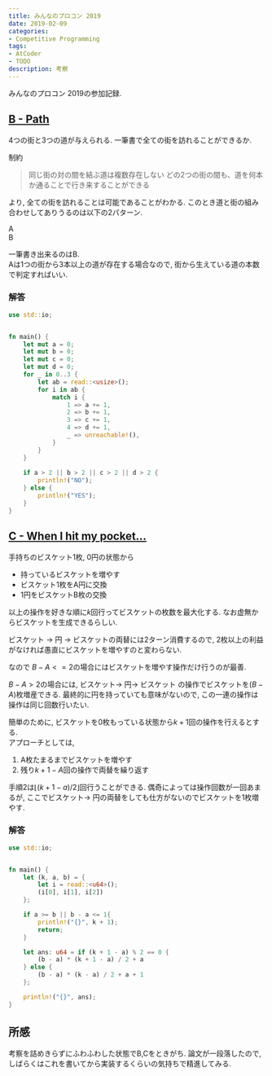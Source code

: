 ```yaml
---
title: みんなのプロコン 2019
date: 2019-02-09
categories:
- Competitive Programming
tags:
- AtCoder
- TODO
description: 考察
---
```


みんなのプロコン 2019の参加記録.

## [B - Path](https://atcoder.jp/contests/yahoo-procon2019-qual/tasks/yahoo_procon2019_qual_b)

4つの街と3つの道が与えられる. 一筆書で全ての街を訪れることができるか.

制約
> 同じ街の対の間を結ぶ道は複数存在しない
> どの2つの街の間も、道を何本か通ることで行き来することができる

より, 全ての街を訪れることは可能であることがわかる.
このとき道と街の組み合わせしてありうるのは以下の2パターン.

<div class="graph-wrapper">
<div>
<div class="graph graph1">
  <div class="edge" />
  <div class="node none" />
  <div class="edge" />
</div>
<div class="graph">
  <div class="edge" />
  <div class="node" />
  <div class="edge cross vertical" />
</div>
<div class="label">A</div>
</div>

<div>
<div class="graph graph2">
  <div class="edge" />
  <div class="node" />
  <div class="edge" />
</div>
<div class="graph">
  <div class="edge" />
  <div class="node" />
  <div class="edge vertical" />
</div>
<div class="label">B</div>
</div>

</div>

一筆書き出来るのはB.  
Aは1つの街から3本以上の道が存在する場合なので, 街から生えている道の本数で判定すればいい.

### 解答

```rust
use std::io;


fn main() {
    let mut a = 0;
    let mut b = 0;
    let mut c = 0;
    let mut d = 0;
    for _ in 0..3 {
        let ab = read::<usize>();
        for i in ab {
            match i {
                1 => a += 1,
                2 => b += 1,
                3 => c += 1,
                4 => d += 1,
                _ => unreachable!(),
            }
        }
    }
 
    if a > 2 || b > 2 || c > 2 || d > 2 {
        println!("NO");
    } else {
        println!("YES");
    }
}
```

## [C - When I hit my pocket...](https://atcoder.jp/contests/yahoo-procon2019-qual/tasks/yahoo_procon2019_qual_c)

手持ちのビスケット1枚, 0円の状態から

- 持っているビスケットを増やす
- ビスケット1枚をA円に交換
- 1円をビスケットB枚の交換

以上の操作を好きな順に$k$回行ってビスケットの枚数を最大化する. なお虚無からビスケットを生成できるらしい.

ビスケット → 円 → ビスケットの両替には2ターン消費するので, 2枚以上の利益がなければ愚直にビスケットを増やすのと変わらない.

なので $B-A <= 2$の場合にはビスケットを増やす操作だけ行うのが最善.  

$B-A>2$の場合には, ビスケット→ 円→ ビスケット の操作でビスケットを$(B - A)$枚増産できる. 最終的に円を持っていても意味がないので, この一連の操作は操作は同じ回数行いたい.  

簡単のために, ビスケットを0枚もっている状態から$k + 1$回の操作を行えるとする.  
アプローチとしては,

1. A枚たまるまでビスケットを増やす
2. 残り$k + 1 - A$回の操作で両替を繰り返す

手順2は$\lfloor(k+1-a)/2\rfloor$回行うことができる. 偶奇によっては操作回数が一回あまるが,
ここでビスケット→ 円の両替をしても仕方がないのでビスケットを1枚増やす.

### 解答

```rust
use std::io;


fn main() {
    let (k, a, b) = {
        let i = read::<u64>();
        (i[0], i[1], i[2])
    };

    if a >= b || b - a <= 1{
        println!("{}", k + 1);
        return;
    }

    let ans: u64 = if (k + 1 - a) % 2 == 0 {
        (b - a) * (k + 1 - a) / 2 + a
    } else {
        (b - a) * (k - a) / 2 + a + 1
    };

    println!("{}", ans);
}
```


## 所感

考察を詰めきらずにふわふわした状態でB,Cをときがち. 
論文が一段落したので, しばらくはこれを書いてから実装するくらいの気持ちで精進してみる.

